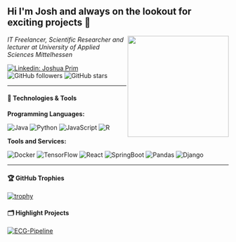 ### 

<h2>Hi I'm Josh and always on the lookout for exciting projects 👋 </h2>
<img align='right' src="https://media.giphy.com/media/qgQUggAC3Pfv687qPC/giphy.gif" width="230">
<p><em>IT Freelancer, Scientific Researcher and lecturer at University of Applied Sciences Mittelhessen</em></p>

[![Linkedin: Joshua Prim](https://img.shields.io/badge/-JoshuaPrim-blue?style=flat-square&logo=Linkedin&logoColor=white&link=https://www.linkedin.com/in/joshua-prim-16b9411a1/)](https://www.linkedin.com/in/joshua-prim-16b9411a1/)
![GitHub followers](https://img.shields.io/github/followers/JoshPrim?style=social)
![GitHub stars](https://img.shields.io/github/stars/JoshPrim?style=social)

---

#### 🔧 Technologies & Tools

**Programming Languages:**

![Java](https://img.shields.io/badge/Code-Java-informational?style=flat&logo=java&Color=white&color=6aa6f8)
![Python](https://img.shields.io/badge/Code-Python-informational?style=flat&logo=python&logoColor=white&color=6aa6f8)
![JavaScript](https://img.shields.io/badge/Code-JavaScript-informational?style=flat&logo=javascript&logoColor=white&color=6aa6f8)
![R](https://img.shields.io/badge/Code-R-informational?style=flat&logo=r&logoColor=white&color=6aa6f8)

**Tools and Services:**

![Docker](https://img.shields.io/badge/Tools-Docker-informational?style=flat&logo=docker&logoColor=white&color=6aa6f8)
![TensorFlow](https://img.shields.io/badge/Tools-TensorFlow-informational?style=flat&logo=TensorFlow&logoColor=white&color=6aa6f8)
![React](https://img.shields.io/badge/Tools-React-informational?style=flat&logo=react&logoColor=white&color=6aa6f8)
![SpringBoot](https://img.shields.io/badge/Tools-SpringBoot-informational?style=flat&logo=springboot&logoColor=white&color=6aa6f8)
![Pandas](https://img.shields.io/badge/Tools-Pandas-informational?style=flat&logo=pandas&logoColor=white&color=6aa6f8)
![Django](https://img.shields.io/badge/Tools-django-informational?style=flat&logo=django&logoColor=white&color=6aa6f8)

--- 
#### 🏆 GitHub Trophies

[![trophy](https://github-profile-trophy.vercel.app/?username=JoshPrim&theme=nord&column=7)](https://github.com/ryo-ma/github-profile-trophy)

#### 🗂️ Highlight Projects

<a href="https://github.com/JoshPrim/ECG-Pipeline">
  <img align="center" src="https://github-readme-stats.vercel.app/api/pin/?username=JoshPrim&repo=ECG-Pipeline&show_icons=true&line_height=27&title_color=6aa6f8&text_color=8a919a&icon_color=6aa6f8&bg_color=22272e" alt="ECG-Pipeline" />
</a>






